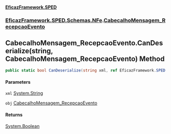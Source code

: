 #### [EficazFramework.SPED](EficazFrameworkSPED.md 'EficazFramework SPED')
### [EficazFramework.SPED.Schemas.NFe](EficazFramework.SPED.Schemas.NFe.md 'EficazFramework.SPED.Schemas.NFe').[CabecalhoMensagem_RecepcaoEvento](EficazFramework.SPED.Schemas.NFe/CabecalhoMensagem_RecepcaoEvento.md 'EficazFramework.SPED.Schemas.NFe.CabecalhoMensagem_RecepcaoEvento')

## CabecalhoMensagem_RecepcaoEvento.CanDeserialize(string, CabecalhoMensagem_RecepcaoEvento) Method

```csharp
public static bool CanDeserialize(string xml, ref EficazFramework.SPED.Schemas.NFe.CabecalhoMensagem_RecepcaoEvento obj);
```
#### Parameters

<a name='EficazFramework.SPED.Schemas.NFe.CabecalhoMensagem_RecepcaoEvento.CanDeserialize(string,EficazFramework.SPED.Schemas.NFe.CabecalhoMensagem_RecepcaoEvento).xml'></a>

`xml` [System.String](https://docs.microsoft.com/en-us/dotnet/api/System.String 'System.String')

<a name='EficazFramework.SPED.Schemas.NFe.CabecalhoMensagem_RecepcaoEvento.CanDeserialize(string,EficazFramework.SPED.Schemas.NFe.CabecalhoMensagem_RecepcaoEvento).obj'></a>

`obj` [CabecalhoMensagem_RecepcaoEvento](EficazFramework.SPED.Schemas.NFe/CabecalhoMensagem_RecepcaoEvento.md 'EficazFramework.SPED.Schemas.NFe.CabecalhoMensagem_RecepcaoEvento')

#### Returns
[System.Boolean](https://docs.microsoft.com/en-us/dotnet/api/System.Boolean 'System.Boolean')
